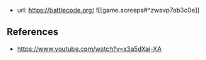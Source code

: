 
- url: https://battlecode.org/
![[game.screeps#^zwsvp7ab3c0e]]

## References

- https://www.youtube.com/watch?v=x3a5dXaj-XA